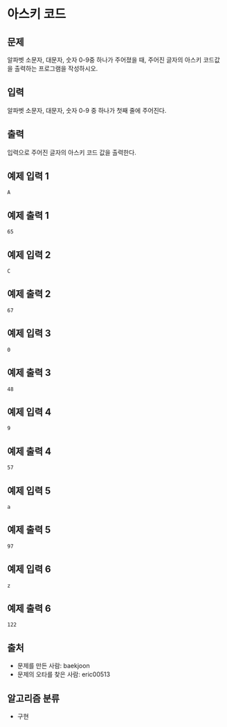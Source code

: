 # 아스키 코드
## 문제
알파벳 소문자, 대문자, 숫자 0-9중 하나가 주어졌을 때, 주어진 글자의 아스키 코드값을 출력하는 프로그램을 작성하시오.

## 입력
알파벳 소문자, 대문자, 숫자 0-9 중 하나가 첫째 줄에 주어진다.

## 출력
입력으로 주어진 글자의 아스키 코드 값을 출력한다.

## 예제 입력 1 
```
A
```
## 예제 출력 1 
```
65
```
## 예제 입력 2 
```
C
```
## 예제 출력 2 
```
67
```
## 예제 입력 3 
```
0
```
## 예제 출력 3 
```
48
```
## 예제 입력 4 
```
9
```
## 예제 출력 4 
```
57
```
## 예제 입력 5 
```
a
```
## 예제 출력 5 
```
97
```
## 예제 입력 6 
```
z
```
## 예제 출력 6 
```
122
```
## 출처
* 문제를 만든 사람: baekjoon
* 문제의 오타를 찾은 사람: eric00513
## 알고리즘 분류
* 구현